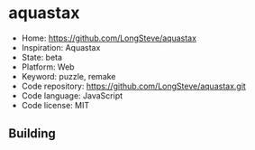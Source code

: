 # aquastax

- Home: https://github.com/LongSteve/aquastax
- Inspiration: Aquastax
- State: beta
- Platform: Web
- Keyword: puzzle, remake
- Code repository: https://github.com/LongSteve/aquastax.git
- Code language: JavaScript
- Code license: MIT

## Building
